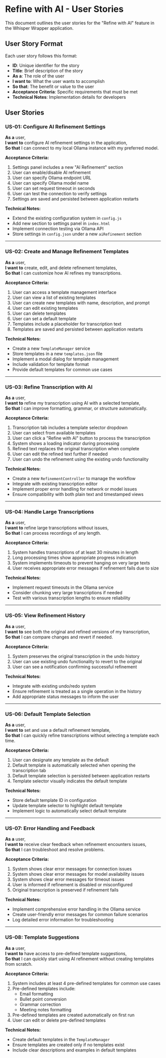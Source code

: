 # Refine with AI - User Stories

This document outlines the user stories for the "Refine with AI" feature in the Whisper Wrapper application.

## User Story Format

Each user story follows this format:
- **ID**: Unique identifier for the story
- **Title**: Brief description of the story
- **As a**: The role of the user
- **I want to**: What the user wants to accomplish
- **So that**: The benefit or value to the user
- **Acceptance Criteria**: Specific requirements that must be met
- **Technical Notes**: Implementation details for developers

## User Stories

### US-01: Configure AI Refinement Settings

**As a** user,  
**I want to** configure AI refinement settings in the application,  
**So that** I can connect to my local Ollama instance with my preferred model.

**Acceptance Criteria:**
1. Settings panel includes a new "AI Refinement" section
2. User can enable/disable AI refinement
3. User can specify Ollama endpoint URL
4. User can specify Ollama model name
5. User can set request timeout in seconds
6. User can test the connection to verify settings
7. Settings are saved and persisted between application restarts

**Technical Notes:**
- Extend the existing configuration system in `config.js`
- Add new section to settings panel in `index.html`
- Implement connection testing via Ollama API
- Store settings in `config.json` under a new `aiRefinement` section

---

### US-02: Create and Manage Refinement Templates

**As a** user,  
**I want to** create, edit, and delete refinement templates,  
**So that** I can customize how AI refines my transcriptions.

**Acceptance Criteria:**
1. User can access a template management interface
2. User can view a list of existing templates
3. User can create new templates with name, description, and prompt
4. User can edit existing templates
5. User can delete templates
6. User can set a default template
7. Templates include a placeholder for transcription text
8. Templates are saved and persisted between application restarts

**Technical Notes:**
- Create a new `TemplateManager` service
- Store templates in a new `templates.json` file
- Implement a modal dialog for template management
- Include validation for template format
- Provide default templates for common use cases

---

### US-03: Refine Transcription with AI

**As a** user,  
**I want to** refine my transcription using AI with a selected template,  
**So that** I can improve formatting, grammar, or structure automatically.

**Acceptance Criteria:**
1. Transcription tab includes a template selector dropdown
2. User can select from available templates
3. User can click a "Refine with AI" button to process the transcription
4. System shows a loading indicator during processing
5. Refined text replaces the original transcription when complete
6. User can edit the refined text further if needed
7. User can undo the refinement using the existing undo functionality

**Technical Notes:**
- Create a new `RefinementController` to manage the workflow
- Integrate with existing transcription editor
- Implement proper error handling for network or model issues
- Ensure compatibility with both plain text and timestamped views

---

### US-04: Handle Large Transcriptions

**As a** user,  
**I want to** refine large transcriptions without issues,  
**So that** I can process recordings of any length.

**Acceptance Criteria:**
1. System handles transcriptions of at least 30 minutes in length
2. Long processing times show appropriate progress indication
3. System implements timeouts to prevent hanging on very large texts
4. User receives appropriate error messages if refinement fails due to size

**Technical Notes:**
- Implement request timeouts in the Ollama service
- Consider chunking very large transcriptions if needed
- Test with various transcription lengths to ensure reliability

---

### US-05: View Refinement History

**As a** user,  
**I want to** see both the original and refined versions of my transcription,  
**So that** I can compare changes and revert if needed.

**Acceptance Criteria:**
1. System preserves the original transcription in the undo history
2. User can use existing undo functionality to revert to the original
3. User can see a notification confirming successful refinement

**Technical Notes:**
- Integrate with existing undo/redo system
- Ensure refinement is treated as a single operation in the history
- Add appropriate status messages to inform the user

---

### US-06: Default Template Selection

**As a** user,  
**I want to** set and use a default refinement template,  
**So that** I can quickly refine transcriptions without selecting a template each time.

**Acceptance Criteria:**
1. User can designate any template as the default
2. Default template is automatically selected when opening the transcription tab
3. Default template selection is persisted between application restarts
4. Template selector visually indicates the default template

**Technical Notes:**
- Store default template ID in configuration
- Update template selector to highlight default template
- Implement logic to automatically select default template

---

### US-07: Error Handling and Feedback

**As a** user,  
**I want to** receive clear feedback when refinement encounters issues,  
**So that** I can troubleshoot and resolve problems.

**Acceptance Criteria:**
1. System shows clear error messages for connection issues
2. System shows clear error messages for model availability issues
3. System shows clear error messages for timeout issues
4. User is informed if refinement is disabled or misconfigured
5. Original transcription is preserved if refinement fails

**Technical Notes:**
- Implement comprehensive error handling in the Ollama service
- Create user-friendly error messages for common failure scenarios
- Log detailed error information for troubleshooting

---

### US-08: Template Suggestions

**As a** user,  
**I want to** have access to pre-defined template suggestions,  
**So that** I can quickly start using AI refinement without creating templates from scratch.

**Acceptance Criteria:**
1. System includes at least 4 pre-defined templates for common use cases
2. Pre-defined templates include:
   - Email formatting
   - Bullet point conversion
   - Grammar correction
   - Meeting notes formatting
3. Pre-defined templates are created automatically on first run
4. User can edit or delete pre-defined templates

**Technical Notes:**
- Create default templates in the `TemplateManager`
- Ensure templates are created only if no templates exist
- Include clear descriptions and examples in default templates